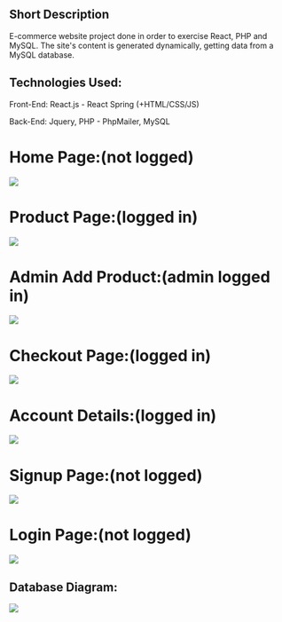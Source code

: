 <h2>Short Description</h2>
E-commerce website project done in order to exercise React, PHP and MySQL. The site's content is generated dynamically, getting data from a MySQL database.
<h2>Technologies Used:</h2>
<p>Front-End:  React.js - React Spring (+HTML/CSS/JS)</p>
<p>Back-End: Jquery, PHP - PhpMailer, MySQL</p>
<h1>Home Page:(not logged)</h1>
<img src="https://i.imgur.com/RmeowM3.png">
<h1>Product Page:(logged in)</h1>
<img src="https://i.imgur.com/PqguZki.png">
<h1>Admin Add Product:(admin logged in)</h1>
<img src="https://i.imgur.com/nkcCVGW.png">
<h1>Checkout Page:(logged in)</h1>
<img src="https://i.imgur.com/hXOb87L.png">
<h1>Account Details:(logged in)</h1>
<img src="https://i.imgur.com/e5xemxR.png">
<h1>Signup Page:(not logged)</h1>
<img src="https://i.imgur.com/crM90GU.png">
<h1>Login Page:(not logged)</h1>
<img src="https://i.imgur.com/xqSb2bC.png">
<h2>Database Diagram:</h2>
<img src="https://i.imgur.com/LUYlgcQ.png">
